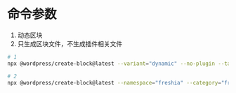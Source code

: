# 命令参数

1. 动态区块
2. 只生成区块文件，不生成插件相关文件

```bash
# 1
npx @wordpress/create-block@latest --variant="dynamic" --no-plugin --target-dir="test" --namespace="freshia" --title="测试" --short-description="区块描述" --category="freshia" --wp-scripts

# 2
npx @wordpress/create-block@latest --namespace="freshia" --category="freshia" --no-plugin
```
